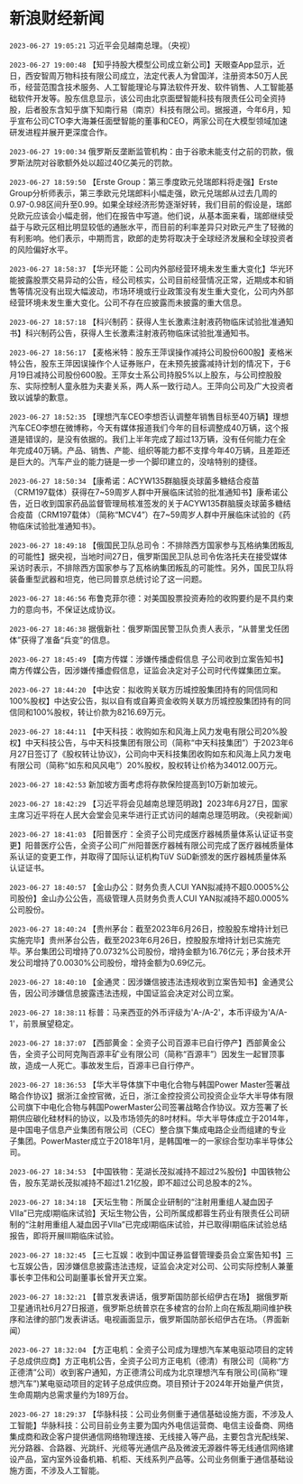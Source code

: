 # 新浪财经新闻
`2023-06-27 19:05:21` 习近平会见越南总理。（央视）

`2023-06-27 19:00:48` 【知乎持股大模型公司成立新公司】天眼查App显示，近日，西安智周万物科技有限公司成立，法定代表人为曾国洋，注册资本50万人民币，经营范围含技术服务、人工智能理论与算法软件开发、软件销售、人工智能基础软件开发等。股东信息显示，该公司由北京面壁智能科技有限责任公司全资持股，后者股东含知乎旗下知南行易（南京）科技有限公司。据报道，今年6月，知乎宣布公司CTO李大海兼任面壁智能的董事和CEO，两家公司在大模型领域加速研发进程并展开更深度合作。

`2023-06-27 19:00:34` 俄罗斯反垄断监管机构：由于谷歌未能支付之前的罚款，俄罗斯法院对谷歌额外处以超过40亿美元的罚款。

`2023-06-27 18:59:50` 【Erste Group：第三季度欧元兑瑞郎料将走强】Erste Group分析师表示，第三季欧元兑瑞郎料小幅走强，欧元兑瑞郎从过去几周的0.97-0.98区间升至0.99。如果全球经济形势逐渐好转，我们目前的假设是，瑞郎兑欧元应该会小幅走弱，他们在报告中写道。他们说，从基本面来看，瑞郎继续受益于与欧元区相比明显较低的通胀水平，而目前的利率差异只对欧元产生了轻微的有利影响。他们表示，中期而言，欧郎的走势将取决于全球经济发展和全球投资者的风险偏好水平。

`2023-06-27 18:58:37` 【华光环能：公司内外部经营环境未发生重大变化】华光环能披露股票交易异动的公告，经公司核实，公司目前经营情况正常，近期成本和销售等情况没有出现大幅波动，市场环境或行业政策没有发生重大变化，公司内外部经营环境未发生重大变化。公司不存在应披露而未披露的重大信息。

`2023-06-27 18:57:18` 【科兴制药：获得人生长激素注射液药物临床试验批准通知书】科兴制药公告，获得人生长激素注射液药物临床试验批准通知书。

`2023-06-27 18:56:17` 【麦格米特：股东王萍误操作减持公司股份600股】麦格米特公告，股东王萍因误操作个人证券账户，在未预先披露减持计划的情况下，于6月19日减持公司股份600股。王萍女士系公司持股5%以上股东，与公司控股股东、实际控制人童永胜为夫妻关系，两人系一致行动人。王萍向公司及广大投资者致以诚挚的歉意。

`2023-06-27 18:52:35` 【理想汽车CEO李想否认调整年销售目标至40万辆】理想汽车CEO李想在微博称，今天有媒体报道我们今年的目标调整成40万辆，这个报道是错误的，是没有依据的。我们上半年完成了超过13万辆，没有任何能力在全年完成40万辆。产品、销售、产能、组织等能力都不支撑今年40万辆，且差距还是巨大的。汽车产业的能力链是一步一个脚印建立的，没啥特别的捷径。

`2023-06-27 18:50:34` 【康希诺：ACYW135群脑膜炎球菌多糖结合疫苗（CRM197载体）获得在7~59周岁人群中开展临床试验的批准通知书】康希诺公告，近日收到国家药品监督管理局核准签发的关于ACYW135群脑膜炎球菌多糖结合疫苗（CRM197载体）（简称“MCV4”）在7~59周岁人群中开展临床试验的《药物临床试验批准通知书》。

`2023-06-27 18:49:18` 【俄国民卫队总司令：不排除西方国家参与瓦格纳集团叛乱的可能性】据央视，当地时间27日，俄罗斯国民卫队总司令佐洛托夫在接受媒体采访时表示，不排除西方国家参与了瓦格纳集团叛乱的可能性。另外，国民卫队将装备重型武器和坦克，他已同普京总统讨论了这一问题。

`2023-06-27 18:46:56` 布鲁克菲尔德：对美国股票投资寿险的收购要约是不具约束力的意向书，不保证达成协议。

`2023-06-27 18:46:38` 据俄新社：俄罗斯国民警卫队负责人表示，“从普里戈任团体”获得了准备“兵变”的信息。

`2023-06-27 18:45:49` 【南方传媒：涉嫌传播虚假信息 子公司收到立案告知书】南方传媒公告，因涉嫌传播虚假信息，证监会决定对子公司时代传媒集团立案。

`2023-06-27 18:44:20` 【中达安：拟收购关联方历城控股集团持有的同信同和100%股权】中达安公告，拟以自有或自筹资金收购关联方历城控股集团持有的同信同和100%股权，转让价款为8216.69万元。

`2023-06-27 18:44:11` 【中天科技：收购如东和风海上风力发电有限公司20%股权】中天科技公告，与中天科技集团有限公司（简称“中天科技集团”）于2023年6月27日签订了《股权转让协议》，公司向中天科技集团收购如东和风海上风力发电有限公司（简称“如东和风风电”）20%股权，股权转让价格为34012.00万元。

`2023-06-27 18:42:53` 新加坡方面考虑将存款保险提高到10万新加坡元。

`2023-06-27 18:42:29` 【习近平将会见越南总理范明政】2023年6月27日，国家主席习近平将在人民大会堂会见来华进行正式访问的越南总理范明政。（央视新闻）

`2023-06-27 18:41:03` 【阳普医疗：全资子公司完成医疗器械质量体系认证证书变更】阳普医疗公告，全资子公司广州阳普医疗器械有限公司完成了医疗器械质量体系认证的变更工作，并取得了国际认证机构TüV SüD新颁发的医疗器械质量体系认证证书。

`2023-06-27 18:40:57` 【金山办公：财务负责人CUI YAN拟减持不超0.0005%公司股份】金山办公公告，高级管理人员财务负责人CUI YAN拟减持不超0.0005%公司股份。

`2023-06-27 18:40:24` 【贵州茅台：截至2023年6月26日，控股股东增持计划已实施完毕】贵州茅台公告，截至2023年6月26日，控股股东增持计划已实施完毕。茅台集团公司增持了0.0732%公司股份，增持金额为16.76亿元；茅台技术开发公司增持了0.0030%公司股份，增持金额为0.69亿元。

`2023-06-27 18:40:10` 【金通灵：因涉嫌信披违法违规收到立案告知书】金通灵公告，因公司涉嫌信息披露违法违规，中国证监会决定对公司立案。

`2023-06-27 18:38:11` 标普：马来西亚的外币评级为'A-/A-2'，本币评级为'A/A-1'，前景展望稳定。

`2023-06-27 18:37:07` 【西部黄金：全资子公司百源丰已自行停产】西部黄金公告，全资子公司阿克陶百源丰矿业有限公司（简称“百源丰”）因发生一起冒顶事故，造成一人死亡。事故发生后，百源丰已自行停产。

`2023-06-27 18:36:53` 【华大半导体旗下中电化合物与韩国Power Master签署战略合作协议】据浙江金控官微，近日，浙江金控投资公司投资企业华大半导体有限公司旗下中电化合物与韩国PowerMaster公司签署战略合作协议。双方签署了长期供应碳化硅材料的协议，以及市场领先的8吋材料。华大半导体成立于2014年，是中国电子信息产业集团有限公司（CEC）整合旗下集成电路企业而组建的专业子集团。PowerMaster成立于2018年1月，是韩国唯一的一家综合型功率半导体公司。

`2023-06-27 18:34:53` 【中国铁物：芜湖长茂拟减持不超过2%股份】中国铁物公告，股东芜湖长茂拟减持不超过1.21亿股，即不超过公司总股本的2%。

`2023-06-27 18:34:18` 【天坛生物：所属企业研制的“注射用重组人凝血因子Ⅶa”已完成Ⅰ期临床试验】天坛生物公告，公司所属成都蓉生药业有限责任公司研制的“注射用重组人凝血因子Ⅶa”已完成Ⅰ期临床试验，并已取得Ⅰ期临床试验总结报告，即将开展Ⅲ期临床试验。

`2023-06-27 18:32:45` 【三七互娱：收到中国证券监督管理委员会立案告知书】三七互娱公告，因涉嫌信息披露违法违规，证监会决定对公司、公司实际控制人兼董事长李卫伟和公司副董事长曾开天立案。

`2023-06-27 18:32:21` 【普京发表讲话，俄罗斯国防部长绍伊古在场】 据俄罗斯卫星通讯社6月27日报道，俄罗斯总统普京在多棱宫的台阶上向在叛乱期间维护秩序和法律的部门发表讲话。电视画面显示，俄罗斯国防部长绍伊古在场。（界面新闻）

`2023-06-27 18:32:04` 【方正电机：全资子公司成为理想汽车某电驱动项目的定转子总成供应商】方正电机公告，全资子公司方正电机（德清）有限公司（简称“方正德清”公司）收到客户通知，方正德清公司成为北京理想汽车有限公司(简称“理想汽车”)某电驱动项目的定转子总成供应商。项目预计于2024年开始量产供货，生命周期内总需求量约为189万台。

`2023-06-27 18:29:37` 【华脉科技：公司业务侧重于通信基础设施方面，不涉及人工智能】华脉科技：公司目前业务主要为国内外电信运营商、电信主设备商、网络集成商和政企客户提供通信网络物理连接、无线接入等产品，主要包含光配线架、光分路器、合路器、光跳纤、光缆等光通信产品及微波无源器件等无线通信网络建设产品，室内室外设备机箱、机柜、天线系列产品等。公司业务侧重于通信基础设施方面，不涉及人工智能。

